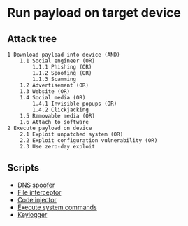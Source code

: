 # Run payload on target device

## Attack tree

```text
1 Download payload into device (AND)
    1.1 Social engineer (OR)
        1.1.1 Phishing (OR)
        1.1.2 Spoofing (OR)
        1.1.3 Scamming
    1.2 Advertisement (OR)
    1.3 Website (OR)
    1.4 Social media (OR)
        1.4.1 Invisible popups (OR)
        1.4.2 Clickjacking
    1.5 Removable media (OR)
    1.6 Attach to software 
2 Execute payload on device
    2.1 Exploit unpatched system (OR)
    2.2 Exploit configuration vulnerability (OR)
    2.3 Use zero-day exploit 
```

## Scripts

* [DNS spoofer](https://github.com/tymyrddin/ymrir/blob/master/dns_spoofer)
* [File interceptor](https://github.com/tymyrddin/ymrir/blob/master/file_interceptor)
* [Code injector](https://github.com/tymyrddin/ymrir/blob/master/code_injector)
* [Execute system commands](https://github.com/tymyrddin/ymrir/blob/master/execute_commands)
* [Keylogger](https://github.com/tymyrddin/ymrir/blob/master/keylogger)